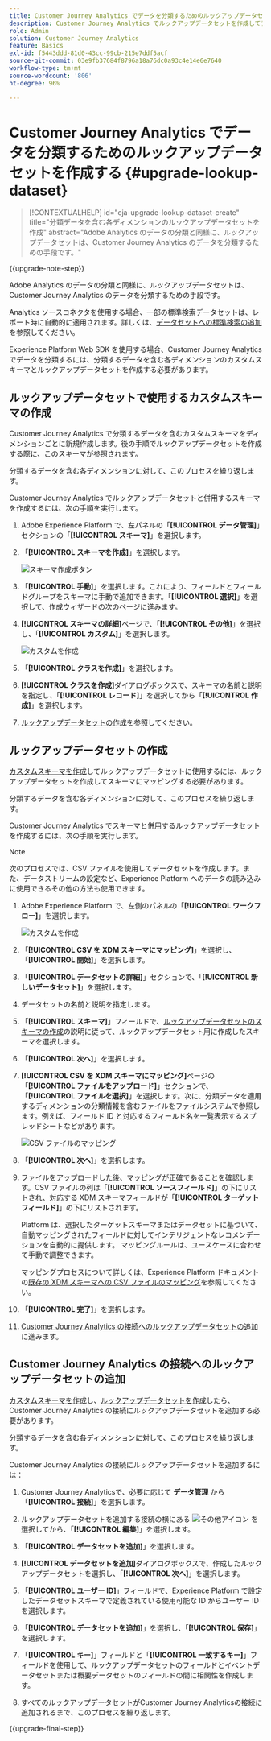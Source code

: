 ```yaml
---
title: Customer Journey Analytics でデータを分類するためのルックアップデータセットを作成する
description: Customer Journey Analytics でルックアップデータセットを作成してデータを分類する方法を学ぶ
role: Admin
solution: Customer Journey Analytics
feature: Basics
exl-id: f5443ddd-81d0-43cc-99cb-215e7ddf5acf
source-git-commit: 03e9fb37684f8796a18a76dc0a93c4e14e6e7640
workflow-type: tm+mt
source-wordcount: '806'
ht-degree: 96%

---
```


# Customer Journey Analytics でデータを分類するためのルックアップデータセットを作成する {#upgrade-lookup-dataset}

<!-- markdownlint-disable MD034 -->

>[!CONTEXTUALHELP]
>id="cja-upgrade-lookup-dataset-create"
>title="分類データを含む各ディメンションのルックアップデータセットを作成"
>abstract="Adobe Analytics のデータの分類と同様に、ルックアップデータセットは、Customer Journey Analytics のデータを分類するための手段です。"

<!-- markdownlint-enable MD034 -->

{{upgrade-note-step}}

Adobe Analytics のデータの分類と同様に、ルックアップデータセットは、Customer Journey Analytics のデータを分類するための手段です。

Analytics ソースコネクタを使用する場合、一部の標準検索データセットは、レポート時に自動的に適用されます。詳しくは、[データセットへの標準検索の追加](/help/connections/standard-lookups.md)を参照してください。

Experience Platform Web SDK を使用する場合、Customer Journey Analytics でデータを分類するには、分類するデータを含む各ディメンションのカスタムスキーマとルックアップデータセットを作成する必要があります。

## ルックアップデータセットで使用するカスタムスキーマの作成

Customer Journey Analytics で分類するデータを含むカスタムスキーマをディメンションごとに新規作成します。後の手順でルックアップデータセットを作成する際に、このスキーマが参照されます。

分類するデータを含む各ディメンションに対して、このプロセスを繰り返します。

Customer Journey Analytics でルックアップデータセットと併用するスキーマを作成するには、次の手順を実行します。

1. Adobe Experience Platform で、左パネルの「**[!UICONTROL データ管理]**」セクションの「**[!UICONTROL スキーマ]**」を選択します。

1. 「**[!UICONTROL スキーマを作成]**」を選択します。

   ![スキーマ作成ボタン](assets/schema-create.png)

1. 「**[!UICONTROL 手動]**」を選択します。これにより、フィールドとフィールドグループをスキーマに手動で追加できます。「**[!UICONTROL 選択]**」を選択して、作成ウィザードの次のページに進みます。

1. **[!UICONTROL スキーマの詳細]**&#x200B;ページで、「**[!UICONTROL その他]**」を選択し、「**[!UICONTROL カスタム]**」を選択します。

   ![カスタムを作成](assets/schema-custom.png)

1. 「**[!UICONTROL クラスを作成]**」を選択します。

   <!-- add screenshot -->

1. **[!UICONTROL クラスを作成]**&#x200B;ダイアログボックスで、スキーマの名前と説明を指定し、「**[!UICONTROL レコード]**」を選択してから「**[!UICONTROL 作成]**」を選択します。

1. [ルックアップデータセットの作成](#create-a-lookup-dataset)を参照してください。

## ルックアップデータセットの作成

[カスタムスキーマを作成](#create-a-custom-schema-to-use-with-the-lookup-dataset)してルックアップデータセットに使用するには、ルックアップデータセットを作成してスキーマにマッピングする必要があります。

分類するデータを含む各ディメンションに対して、このプロセスを繰り返します。

Customer Journey Analytics でスキーマと併用するルックアップデータセットを作成するには、次の手順を実行します。

>[!NOTE]
>
>次のプロセスでは、CSV ファイルを使用してデータセットを作成します。また、データストリームの設定など、Experience Platform へのデータの読み込みに使用できるその他の方法も使用できます。

1. Adobe Experience Platform で、左側のパネルの「**[!UICONTROL ワークフロー]**」を選択します。

   ![カスタムを作成](assets/lookup-dataset-workflows.png)

1. 「**[!UICONTROL CSV を XDM スキーマにマッピング]**」を選択し、「**[!UICONTROL 開始]**」を選択します。

1. 「**[!UICONTROL データセットの詳細]**」セクションで、「**[!UICONTROL 新しいデータセット]**」を選択します。

1. データセットの名前と説明を指定します。

1. 「**[!UICONTROL スキーマ]**」フィールドで、[ルックアップデータセットのスキーマの作成](#create-a-schema-for-lookup-datasets)の説明に従って、ルックアップデータセット用に作成したスキーマを選択します。

1. 「**[!UICONTROL 次へ]**」を選択します。

1. **[!UICONTROL CSV を XDM スキーマにマッピング]**&#x200B;ページの「**[!UICONTROL ファイルをアップロード]**」セクションで、「**[!UICONTROL ファイルを選択]**」を選択します。次に、分類データを適用するディメンションの分類情報を含むファイルをファイルシステムで参照します。例えば、フィールド ID と対応するフィールド名を一覧表示するスプレッドシートなどがあります。<!-- correct? How can I better explain what this file is?-->

   ![CSV ファイルのマッピング](assets/lookup-map-csv.png)

1. 「**[!UICONTROL 次へ]**」を選択します。

1. ファイルをアップロードした後、マッピングが正確であることを確認します。CSV ファイルの列は「**[!UICONTROL ソースフィールド]**」の下にリストされ、対応する XDM スキーマフィールドが「**[!UICONTROL ターゲットフィールド]**」の下にリストされます。

   Platform は、選択したターゲットスキーマまたはデータセットに基づいて、自動マッピングされたフィールドに対してインテリジェントなレコメンデーションを自動的に提供します。 マッピングルールは、ユースケースに合わせて手動で調整できます。

   マッピングプロセスについて詳しくは、Experience Platform ドキュメントの[既存の XDM スキーマへの CSV ファイルのマッピング](https://experienceleague.adobe.com/ja/docs/experience-platform/ingestion/tutorials/map-csv/existing-schema)を参照してください。

1. 「**[!UICONTROL 完了]**」を選択します。

1. [Customer Journey Analytics の接続へのルックアップデータセットの追加](#add-the-lookup-dataset-to-your-connection-in-customer-journey-analytics)に進みます。

## Customer Journey Analytics の接続へのルックアップデータセットの追加

[カスタムスキーマを作成](#create-a-custom-schema-to-use-with-the-lookup-dataset)し、[ルックアップデータセットを作成](#create-a-lookup-dataset)したら、Customer Journey Analytics の接続にルックアップデータセットを追加する必要があります。

分類するデータを含む各ディメンションに対して、このプロセスを繰り返します。

Customer Journey Analytics の接続にルックアップデータセットを追加するには：

1. Customer Journey Analyticsで、必要に応じて **データ管理** から「**[!UICONTROL 接続]**」を選択します。

1. ルックアップデータセットを追加する接続の横にある ![その他アイコン](assets/More.svg) を選択してから、「**[!UICONTROL 編集]**」を選択します。

   <!-- add screenshot -->

1. 「**[!UICONTROL データセットを追加]**」を選択します。

1. **[!UICONTROL データセットを追加]**&#x200B;ダイアログボックスで、作成したルックアップデータセットを選択し、「**[!UICONTROL 次へ]**」を選択します。

1. 「**[!UICONTROL ユーザー ID]**」フィールドで、Experience Platform で設定したデータセットスキーマで定義されている使用可能な ID からユーザー ID を選択します。<!-- fill out other fields? -->

1. 「**[!UICONTROL データセットを追加]**」を選択し、「**[!UICONTROL 保存]**」を選択します。

   <!-- is there a step right in between here where you select the dataset -->

1. 「**[!UICONTROL キー]**」フィールドと「**[!UICONTROL 一致するキー]**」フィールドを使用して、ルックアップデータセットのフィールドとイベントデータセットまたは概要データセットのフィールドの間に相関性を作成します。

1. すべてのルックアップデータセットがCustomer Journey Analyticsの接続に追加されるまで、このプロセスを繰り返します。

{{upgrade-final-step}}

